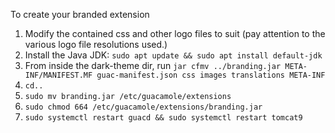 
To create your branded extension

1. Modify the contained css and other logo files to suit (pay attention to the various logo file resolutions used.)
2. Install the Java JDK: `sudo apt update && sudo apt install default-jdk`
3. From inside the dark-theme dir, run `jar cfmv ../branding.jar META-INF/MANIFEST.MF guac-manifest.json css images translations META-INF`
5. `cd..`
6. `sudo mv branding.jar /etc/guacamole/extensions`
7. `sudo chmod 664 /etc/guacamole/extensions/branding.jar`
8. `sudo systemctl restart guacd && sudo systemctl restart tomcat9`


